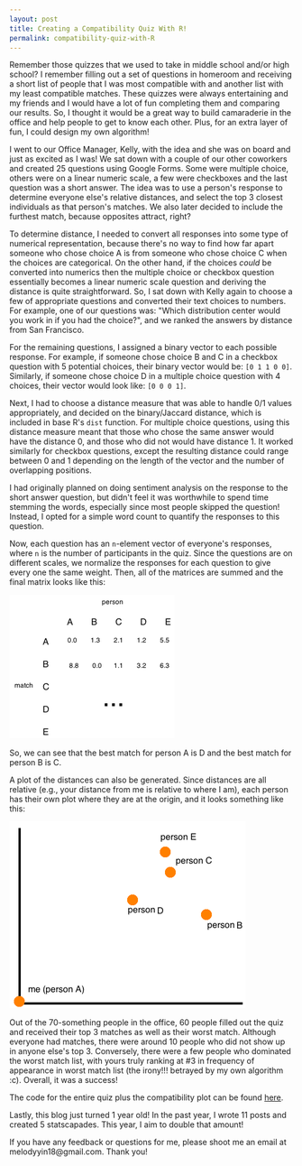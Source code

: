 ```yaml
---
layout: post
title: Creating a Compatibility Quiz With R! 
permalink: compatibility-quiz-with-R
---
```


Remember those quizzes that we used to take in middle school and/or high school? I remember filling out a set of questions in homeroom and receiving a short list of people that I was most compatible with and another list with my least compatible matches. These quizzes were always entertaining and my friends and I would have a lot of fun completing them and comparing our results. So, I thought it would be a great way to build camaraderie in the office and help people to get to know each other. Plus, for an extra layer of fun, I could design my own algorithm! 

I went to our Office Manager, Kelly, with the idea and she was on board and just as excited as I was! We sat down with a couple of our other coworkers and created 25 questions using Google Forms. Some were multiple choice, others were on a linear numeric scale, a few were checkboxes and the last question was a short answer. The idea was to use a person's response to determine everyone else's relative distances, and select the top 3 closest individuals as that person's matches. We also later decided to include the furthest match, because opposites attract, right? 

To determine distance, I needed to convert all responses into some type of numerical representation, because there's no way to find how far apart someone who chose choice A is from someone who chose choice C when the choices are categorical. On the other hand, if the choices _could_ be converted into numerics then the multiple choice or checkbox question essentially becomes a linear numeric scale question and deriving the distance is quite straightforward. So, I sat down with Kelly again to choose a few of appropriate questions and converted their text choices to numbers. For example, one of our questions was: "Which distribution center would you work in if you had the choice?", and we ranked the answers by distance from San Francisco. 

For the remaining questions, I assigned a binary vector to each possible response. For example, if someone chose choice B and C in a checkbox question with 5 potential choices, their binary vector would be: `[0 1 1 0 0]`. Similarly, if someone chose choice D in a multiple choice question with 4 choices, their vector would look like: `[0 0 0 1]`. 

Next, I had to choose a distance measure that was able to handle 0/1 values appropriately, and decided on the binary/Jaccard distance, which is included in base R's `dist` function. For multiple choice questions, using this distance measure meant that those who chose the same answer would have the distance 0, and those who did not would have distance 1. It worked similarly for checkbox questions, except the resulting distance could range between 0 and 1 depending on the length of the vector and the number of overlapping positions. 

I had originally planned on doing sentiment analysis on the response to the short answer question, but didn't feel it was worthwhile to spend time stemming the words, especially since most people skipped the question! Instead, I opted for a simple word count to quantify the responses to this question. 

Now, each question has an `n`-element vector of everyone's responses, where `n` is the number of participants in the quiz. Since the questions are on different scales, we normalize the responses for each question to give every one the same weight. Then, all of the matrices are summed and the final matrix looks like this: 

![compatibility matrix](/etc/compatibility-matrix.png)

So, we can see that the best match for person A is D and the best match for person B is C. 

A plot of the distances can also be generated. Since distances are all relative (e.g., your distance from me is relative to where I am), each person has their own plot where they are at the origin, and it looks something like this: 

![compatibility vis](/etc/compatibility-vis.png)

Out of the 70-something people in the office, 60 people filled out the quiz and received their top 3 matches as well as their worst match. Although everyone had matches, there were around 10 people who did not show up in anyone else's top 3. Conversely, there were a few people who dominated the worst match list, with yours truly ranking at #3 in frequency of appearance in worst match list (the irony!!! betrayed by my own algorithm :c). Overall, it was a success! 

The code for the entire quiz plus the compatibility plot can be found [here](https://github.com/melodyyin/compatibility_quiz).  

Lastly, this blog just turned 1 year old! In the past year, I wrote 11 posts and created 5 statscapades. This year, I aim to double that amount! 

<p class="message">If you have any feedback or questions for me, please shoot me an email at melodyyin18@gmail.com. Thank you!</p>